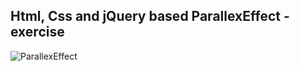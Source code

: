 Html, Css and jQuery based ParallexEffect - exercise
---

![ParallexEffect](https://github.com/r4nd3l/ParallexEffect/blob/master/img/sample.gif)
